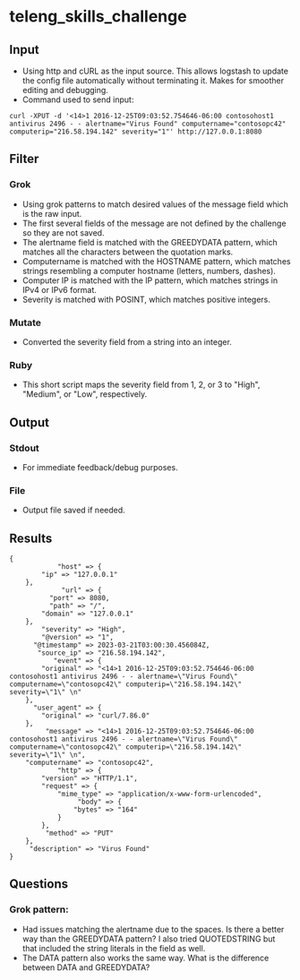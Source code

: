 # teleng_skills_challenge
## Input
- Using http and cURL as the input source. This allows logstash to update the config file automatically without terminating it. Makes for smoother editing and debugging. 
- Command used to send input: 
```
curl -XPUT -d '<14>1 2016-12-25T09:03:52.754646-06:00 contosohost1 antivirus 2496 - - alertname="Virus Found" computername="contosopc42" computerip="216.58.194.142" severity="1"' http://127.0.0.1:8080
```

## Filter
### Grok
- Using grok patterns to match desired values of the message field which is the raw input. 
- The first several fields of the message are not defined by the challenge so they are not saved. 
- The alertname field is matched with the GREEDYDATA pattern, which matches all the characters between the quotation marks. 
- Computername is matched with the HOSTNAME pattern, which matches strings resembling a computer hostname (letters, numbers, dashes).
- Computer IP is matched with the IP pattern, which matches strings in IPv4 or IPv6 format. 
- Severity is matched with POSINT, which matches positive integers. 
### Mutate
- Converted the severity field from a string into an integer.
### Ruby
- This short script maps the severity field from 1, 2, or 3 to "High", "Medium", or "Low", respectively.

## Output
### Stdout
- For immediate feedback/debug purposes. 
### File
- Output file saved if needed. 

## Results
```
{
            "host" => {
        "ip" => "127.0.0.1"
    },
             "url" => {
          "port" => 8080,
          "path" => "/",
        "domain" => "127.0.0.1"
    },
        "severity" => "High",
        "@version" => "1",
      "@timestamp" => 2023-03-21T03:00:30.456084Z,
       "source_ip" => "216.58.194.142",
           "event" => {
        "original" => "<14>1 2016-12-25T09:03:52.754646-06:00 contosohost1 antivirus 2496 - - alertname=\"Virus Found\" computername=\"contosopc42\" computerip=\"216.58.194.142\" severity=\"1\" \n"
    },
      "user_agent" => {
        "original" => "curl/7.86.0"
    },
         "message" => "<14>1 2016-12-25T09:03:52.754646-06:00 contosohost1 antivirus 2496 - - alertname=\"Virus Found\" computername=\"contosopc42\" computerip=\"216.58.194.142\" severity=\"1\" \n",
    "computername" => "contosopc42",
            "http" => {
        "version" => "HTTP/1.1",
        "request" => {
            "mime_type" => "application/x-www-form-urlencoded",
                 "body" => {
                "bytes" => "164"
            }
        },
         "method" => "PUT"
    },
     "description" => "Virus Found"
}
```

## Questions
### Grok pattern:
- Had issues matching the alertname due to the spaces. Is there a better way than the GREEDYDATA pattern? I also tried QUOTEDSTRING but that included the string literals in the field as well. 
- The DATA pattern also works the same way. What is the difference between DATA and GREEDYDATA?
